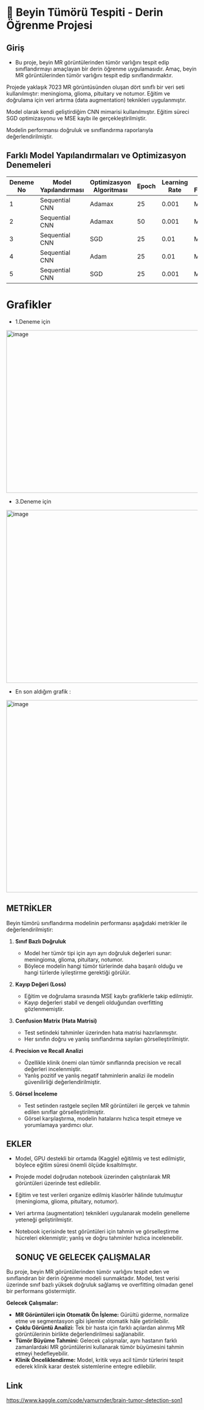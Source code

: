 # 🧠 Beyin Tümörü Tespiti - Derin Öğrenme Projesi 

## Giriş

- Bu proje, beyin MR görüntülerinden tümör varlığını tespit edip sınıflandırmayı amaçlayan bir derin öğrenme uygulamasıdır. Amaç, beyin MR görüntülerinden tümör varlığını tespit edip sınıflandırmaktır.
  
Projede yaklaşık 7023 MR görüntüsünden oluşan dört sınıflı bir veri seti  kullanılmıştır: meningioma, glioma, pituitary ve notumor. Eğitim ve doğrulama için veri artırma (data augmentation) teknikleri uygulanmıştır.

Model olarak kendi geliştirdiğim CNN mimarisi kullanılmıştır. Eğitim süreci SGD optimizasyonu ve MSE kaybı ile gerçekleştirilmiştir.

Modelin performansı doğruluk ve sınıflandırma raporlarıyla değerlendirilmiştir.

## Farklı Model Yapılandırmaları ve Optimizasyon Denemeleri

| Deneme No | Model Yapılandırması | Optimizasyon Algoritması | Epoch | Learning Rate | Kayıp Fonksiyonu |
|-----------|--------------------|------------------------|-------|---------------|----------------|
| 1         | Sequential CNN      | Adamax                 | 25    | 0.001         | MSE            |
| 2         | Sequential CNN      | Adamax                 | 50    | 0.001         | MSE            |
| 3         | Sequential CNN      | SGD                    | 25    | 0.01          | MSE            |
| 4         | Sequential CNN      | Adam                   | 25    | 0.01          | MSE            |
| 5         | Sequential CNN      | SGD                    | 25    | 0.001         | MSE            |


# Grafikler 

- 1.Deneme için 
<img width="945" height="428" alt="image" src="https://github.com/user-attachments/assets/a5f0dee7-8895-4d0c-9470-e24a4f6536ea" />

- 3.Deneme için 
<img width="915" height="455" alt="image" src="https://github.com/user-attachments/assets/b20cd10f-7a0b-49f5-a428-96067211ac65" />

- En son aldığım grafik :
<img width="1007" height="506" alt="image" src="https://github.com/user-attachments/assets/e9981454-640a-4cd0-a245-4bebfa8fb1ad" />

## METRİKLER

Beyin tümörü sınıflandırma modelinin performansı aşağıdaki metrikler ile değerlendirilmiştir:

1. **Sınıf Bazlı Doğruluk**
   - Model her tümör tipi için ayrı ayrı doğruluk değerleri sunar: meningioma, glioma, pituitary, notumor.
   - Böylece modelin hangi tümör türlerinde daha başarılı olduğu ve hangi türlerde iyileştirme gerektiği görülür.

2. **Kayıp Değeri (Loss)**
   - Eğitim ve doğrulama sırasında MSE kaybı grafiklerle takip edilmiştir.
   - Kayıp değerleri stabil ve dengeli olduğundan overfitting gözlenmemiştir.

3. **Confusion Matrix (Hata Matrisi)**
   - Test setindeki tahminler üzerinden hata matrisi hazırlanmıştır.
   - Her sınıfın doğru ve yanlış sınıflandırma sayıları görselleştirilmiştir.

4. **Precision ve Recall Analizi**
   - Özellikle klinik önemi olan tümör sınıflarında precision ve recall değerleri incelenmiştir.
   - Yanlış pozitif ve yanlış negatif tahminlerin analizi ile modelin güvenilirliği değerlendirilmiştir.

5. **Görsel İnceleme**
   - Test setinden rastgele seçilen MR görüntüleri ile gerçek ve tahmin edilen sınıflar görselleştirilmiştir.
   - Görsel karşılaştırma, modelin hatalarını hızlıca tespit etmeye ve yorumlamaya yardımcı olur.

## EKLER

- Model, GPU destekli bir ortamda (Kaggle) eğitilmiş ve test edilmiştir, böylece eğitim süresi önemli ölçüde kısaltılmıştır.  
- Projede model doğrudan notebook üzerinden çalıştırılarak MR görüntüleri üzerinde test edilebilir.  
- Eğitim ve test verileri organize edilmiş klasörler hâlinde tutulmuştur (meningioma, glioma, pituitary, notumor).  
- Veri artırma (augmentation) teknikleri uygulanarak modelin genelleme yeteneği geliştirilmiştir.  
- Notebook içerisinde test görüntüleri için tahmin ve görselleştirme hücreleri eklenmiştir; yanlış ve doğru tahminler hızlıca incelenebilir.

  ## SONUÇ VE GELECEK ÇALIŞMALAR

Bu proje, beyin MR görüntülerinden tümör varlığını tespit eden ve sınıflandıran bir derin öğrenme modeli sunmaktadır. Model, test verisi üzerinde sınıf bazlı yüksek doğruluk sağlamış ve overfitting olmadan genel bir performans göstermiştir.

**Gelecek Çalışmalar:**

- **MR Görüntüleri için Otomatik Ön İşleme:** Gürültü giderme, normalize etme ve segmentasyon gibi işlemler otomatik hâle getirilebilir.  
- **Çoklu Görüntü Analizi:** Tek bir hasta için farklı açılardan alınmış MR görüntülerinin birlikte değerlendirilmesi sağlanabilir.    
- **Tümör Büyüme Tahmini:** Gelecek çalışmalar, aynı hastanın farklı zamanlardaki MR görüntülerini kullanarak tümör büyümesini tahmin etmeyi hedefleyebilir.  
- **Klinik Önceliklendirme:** Model, kritik veya acil tümör türlerini tespit ederek klinik karar destek sistemlerine entegre edilebilir.  


## Link 
https://www.kaggle.com/code/yamurnder/brain-tumor-detection-son1 

